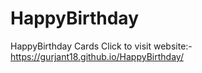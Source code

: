 # HappyBirthday
HappyBirthday Cards
Click to visit website:- https://gurjant18.github.io/HappyBirthday/
